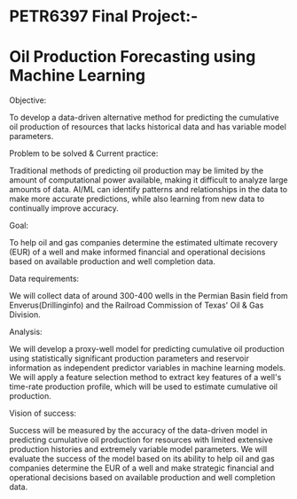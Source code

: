 # PETR6397 Final Project:- 
# Oil Production Forecasting using Machine Learning

Objective:

To develop a data-driven alternative method for predicting the cumulative oil production of resources that lacks historical data and has variable model parameters.

Problem to be solved & Current practice:

Traditional methods of predicting oil production may be limited by the amount of computational power available, making it difficult to analyze large amounts of data. AI/ML can identify patterns and relationships in the data to make more accurate predictions, while also learning from new data to continually improve accuracy.

Goal:

To help oil and gas companies determine the estimated ultimate recovery (EUR) of a well and make informed financial and operational decisions based on available production and well completion data.

Data requirements:

We will collect data of around 300-400 wells in the Permian Basin field from Enverus(Drillinginfo) and the Railroad Commission of Texas' Oil & Gas Division.

Analysis:

We will develop a proxy-well model for predicting cumulative oil production using statistically significant production parameters and reservoir information as independent predictor variables in machine learning models. We will apply a feature selection method to extract key features of a well's time-rate production profile, which will be used to estimate cumulative oil production.

Vision of success:

Success will be measured by the accuracy of the data-driven model in predicting cumulative oil production for resources with limited extensive production histories and extremely variable model parameters. We will evaluate the success of the model based on its ability to help oil and gas companies determine the EUR of a well and make strategic financial and operational decisions based on available production and well completion data.
